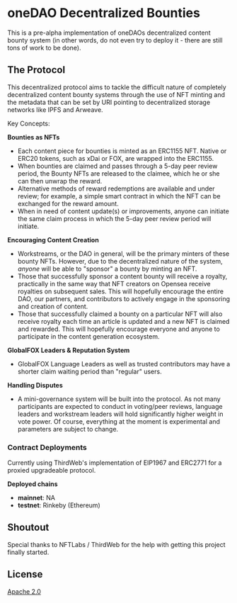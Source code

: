 # oneDAO Decentralized Bounties

This is a pre-alpha implementation of oneDAOs decentralized content bounty system (in other words, do not even try to deploy it - there are still tons of work to be done).

## The Protocol

This decentralized protocol aims to tackle the difficult nature of completely decentralized content bounty systems through the use of NFT minting and the metadata that can be set by URI pointing to decentralized storage networks like IPFS and Arweave. 

Key Concepts:

**Bounties as NFTs**

- Each content piece for bounties is minted as an ERC1155 NFT. Native or ERC20 tokens, such as xDai or FOX, are wrapped into the ERC1155.
- When bounties are claimed and passes through a 5-day peer review period, the Bounty NFTs are released to the claimee, which he or she can then unwrap the reward.
- Alternative methods of reward redemptions are available and under review; for example, a simple smart contract in which the NFT can be exchanged for the reward amount. 
- When in need of content update(s) or improvements, anyone can initiate the same claim process in which the 5-day peer review period will initiate.

**Encouraging Content Creation**

- Workstreams, or the DAO in general, will be the primary minters of these bounty NFTs. However, due to the decentralized nature of the system, _anyone_ will be able to "sponsor" a bounty by minting an NFT.
- Those that successfully sponsor a content bounty will receive a royalty, practically in the same way that NFT creators on Opensea receive royalties on subsequent sales. This will hopefully encourage the entire DAO, our partners, and contributors to actively engage in the sponsoring and creation of content.
- Those that successfully claimed a bounty on a particular NFT will also receive royalty each time an article is updated and a new NFT is claimed and rewarded. This will hopefully encourage everyone and anyone to participate in the content generation ecosystem.

**GlobalFOX Leaders & Reputation System**

- GlobalFOX Language Leaders as well as trusted contributors may have a shorter claim waiting period than "regular" users.

**Handling Disputes**

- A mini-governance system will be built into the protocol. As not many participants are expected to conduct in voting/peer reviews, language leaders and workstream leaders will hold significantly higher weight in vote power. Of course, everything at the moment is experimental and parameters are subject to change.

### Contract Deployments

Currently using ThirdWeb's implementation of EIP1967 and ERC2771 for a proxied upgradeable protocol.

**Deployed chains**

- **mainnet**: NA
- **testnet**: Rinkeby (Ethereum)

## Shoutout

Special thanks to NFTLabs / ThirdWeb for the help with getting this project finally started.

## License

[Apache 2.0](https://www.apache.org/licenses/LICENSE-2.0.txt)
